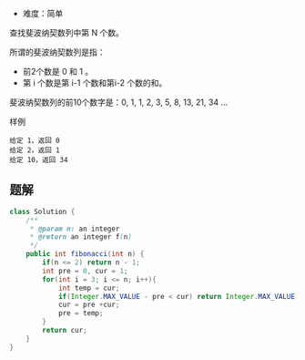 + 难度：简单

查找斐波纳契数列中第 N 个数。

所谓的斐波纳契数列是指：

+ 前2个数是 0 和 1 。
+ 第 i 个数是第 i-1 个数和第i-2 个数的和。

斐波纳契数列的前10个数字是：0, 1, 1, 2, 3, 5, 8, 13, 21, 34 ...

样例

    给定 1，返回 0
    给定 2，返回 1
    给定 10，返回 34
    
## 题解

```java
class Solution {
    /**
     * @param n: an integer
     * @return an integer f(n)
     */
    public int fibonacci(int n) {
        if(n <= 2) return n - 1;
        int pre = 0, cur = 1;
        for(int i = 3; i <= n; i++){
            int temp = cur;
            if(Integer.MAX_VALUE - pre < cur) return Integer.MAX_VALUE;
            cur = pre +cur;
            pre = temp;
        }
        return cur;
    }
}
```